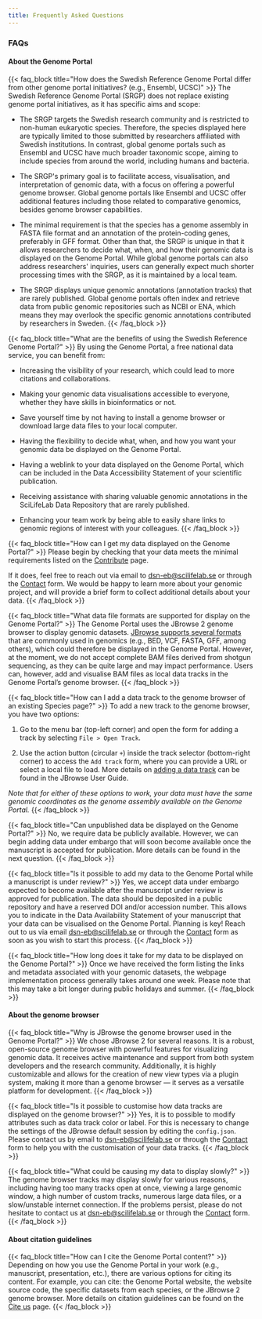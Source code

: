 ```yaml
---
title: Frequently Asked Questions
---
```


### FAQs

#### About the Genome Portal

{{< faq_block title="How does the Swedish Reference Genome Portal differ from other genome portal initiatives? (e.g., Ensembl, UCSC)" >}}
The Swedish Reference Genome Portal (SRGP) does not replace existing genome portal initiatives, as it has specific aims and scope:

- The SRGP targets the Swedish research community and is restricted to non-human eukaryotic species. Therefore, the species displayed here are typically limited to those submitted by researchers affiliated with Swedish institutions. In contrast, global genome portals such as Ensembl and UCSC have much broader taxonomic scope, aiming to include species from around the world, including humans and bacteria.

- The SRGP's primary goal is to facilitate access, visualisation, and interpretation of genomic data, with a focus on offering a powerful genome browser. Global genome portals like Ensembl and UCSC offer additional features including those related to comparative genomics, besides genome browser capabilities.

- The minimal requirement is that the species has a genome assembly in FASTA file format and an annotation of the protein-coding genes, preferably in GFF format. Other than that, the SRGP is unique in that it allows researchers to decide what, when, and how their genomic data is displayed on the Genome Portal. While global genome portals can also address researchers' inquiries, users can generally expect much shorter processing times with the SRGP, as it is maintained by a local team.

- The SRGP displays unique genomic annotations (annotation tracks) that are rarely published. Global genome portals often index and retrieve data from public genomic repositories such as NCBI or ENA, which means they may overlook the specific genomic annotations contributed by researchers in Sweden.
{{< /faq_block >}}

{{< faq_block title="What are the benefits of using the Swedish Reference Genome Portal?" >}}
By using the Genome Portal, a free national data service, you can benefit from:

- Increasing the visibility of your research, which could lead to more citations and collaborations.

- Making your genomic data visualisations accessible to everyone, whether they have skills in bioinformatics or not.

- Save yourself time by not having to install a genome browser or download large data files to your local computer.

- Having the flexibility to decide what, when, and how you want your genomic data be displayed on the Genome Portal.

- Having a weblink to your data displayed on the Genome Portal, which can be included in the Data Accessibility Statement of your scientific publication.

- Receiving assistance with sharing valuable genomic annotations in the SciLifeLab Data Repository that are rarely published.

- Enhancing your team work by being able to easily share links to genomic regions of interest with your colleagues.
{{< /faq_block >}}

{{< faq_block title="How can I get my data displayed on the Genome Portal?" >}}
Please begin by checking that your data meets the minimal requirements listed on the <a href="/contribute" target="_blank">Contribute</a> page.

If it does, feel free to reach out via email to <dsn-eb@scilifelab.se> or through the <a href="/contact" target="_blank">Contact</a> form. We would be happy to learn more about your genomic project, and will provide a brief form to collect additional details about your data.
{{< /faq_block >}}

{{< faq_block title="What data file formats are supported for display on the Genome Portal?" >}}
The Genome Portal uses the JBrowse 2 genome browser to display genomic datasets. <a href="https://jbrowse.org/jb2/features/#supported-data-formats" target="_blank">JBrowse supports several formats</a> that are commonly used in genomics (e.g., BED, VCF, FASTA, GFF, among others), which could therefore be displayed in the Genome Portal. However, at the moment, we do not accept complete BAM files derived from shotgun sequencing, as they can be quite large and may impact performance. Users can, however, add and visualise BAM files as local data tracks in the Genome Portal’s genome browser.
{{< /faq_block >}}

{{< faq_block title="How can I add a data track to the genome browser of an existing Species page?" >}}
To add a new track to the genome browser, you have two options:

1. Go to the menu bar (top-left corner) and open the form for adding a track by selecting `File > Open Track`.

2. Use the action button (circular `+`) inside the track selector (bottom-right corner) to access the `Add track` form, where you can provide a URL or select a local file to load. More details on <a href="https://jbrowse.org/jb2/docs/tutorials/config_gui/#adding-a-track" target="_blank">adding a data track</a> can be found in the JBrowse User Guide.

*Note that for either of these options to work, your data must have the same genomic coordinates as the genome assembly available on the Genome Portal.*
{{< /faq_block >}}

{{< faq_block title="Can unpublished data be displayed on the Genome Portal?" >}}
No, we require data be publicly available. However, we can begin adding data under embargo that will soon become available once the manuscript is accepted for publication. More details can be found in the next question.
{{< /faq_block >}}

{{< faq_block title="Is it possible to add my data to the Genome Portal while a manuscript is under review?" >}}
Yes, we accept data under embargo expected to become available after the manuscript under review is approved for publication. The data should be deposited in a public repository and have a reserved DOI and/or accession number. This allows you to indicate in the Data Availability Statement of your manuscript that your data can be visualised on the Genome Portal. Planning is key! Reach out to us via email <dsn-eb@scilifelab.se> or through the <a href="/contact" target="_blank">Contact</a> form as soon as you wish to start this process.
{{< /faq_block >}}

{{< faq_block title="How long does it take for my data to be displayed on the Genome Portal?" >}}
Once we have received the form listing the links and metadata associated with your genomic datasets, the webpage implementation process generally takes around one week. Please note that this may take a bit longer during public holidays and summer.
{{< /faq_block >}}

#### About the genome browser

{{< faq_block title="Why is JBrowse the genome browser used in the Genome Portal?" >}}
We chose JBrowse 2 for several reasons. It is a robust, open-source genome browser with powerful features for visualizing genomic data. It receives active maintenance and support from both system developers and the research community. Additionally, it is highly customizable and allows for the creation of new view types via a plugin system, making it more than a genome browser — it serves as a versatile platform for development.
{{< /faq_block >}}

{{< faq_block title="Is it possible to customise how data tracks are displayed on the genome browser?" >}}
Yes, it is to possible to modify attributes such as data track color or label. For this is necessary to change the settings of the JBrowse default session by editing the `config.json`. Please contact us by email to <dsn-eb@scilifelab.se> or through the <a href="/contact" target="_blank">Contact</a> form to help you with the customisation of your data tracks.
{{< /faq_block >}}

{{< faq_block title="What could be causing my data to display slowly?" >}}
The genome browser tracks may display slowly for various reasons, including having too many tracks open at once, viewing a large genomic window, a high number of custom tracks, numerous large data files, or a slow/unstable internet connection. If the problems persist, please do not hesitate to contact us at <dsn-eb@scilifelab.se> or through the <a href="/contact" target="_blank">Contact</a> form.
{{< /faq_block >}}

#### About citation guidelines

{{< faq_block title="How can I cite the Genome Portal content?" >}}
Depending on how you use the Genome Portal in your work (e.g., manuscript, presentation, etc.), there are various options for citing its content. For example, you can cite: the Genome Portal website, the website source code, the specific datasets from each species, or the JBrowse 2 genome browser. More details on citation guidelines can be found on the <a href="/citation" target="_blank">Cite us</a> page.
{{< /faq_block >}}
